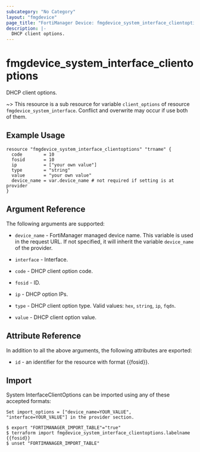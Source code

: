 ```yaml
---
subcategory: "No Category"
layout: "fmgdevice"
page_title: "FortiManager Device: fmgdevice_system_interface_clientoptions"
description: |-
  DHCP client options.
---
```


# fmgdevice_system_interface_clientoptions
DHCP client options.

~> This resource is a sub resource for variable `client_options` of resource `fmgdevice_system_interface`. Conflict and overwrite may occur if use both of them.



## Example Usage

```hcl
resource "fmgdevice_system_interface_clientoptions" "trname" {
  code        = 10
  fosid       = 10
  ip          = ["your own value"]
  type        = "string"
  value       = "your own value"
  device_name = var.device_name # not required if setting is at provider
}
```

## Argument Reference


The following arguments are supported:

* `device_name` - FortiManager managed device name. This variable is used in the request URL. If not specified, it will inherit the variable `device_name` of the provider.
* `interface` - Interface.

* `code` - DHCP client option code.
* `fosid` - ID.
* `ip` - DHCP option IPs.
* `type` - DHCP client option type. Valid values: `hex`, `string`, `ip`, `fqdn`.

* `value` - DHCP client option value.


## Attribute Reference

In addition to all the above arguments, the following attributes are exported:
* `id` - an identifier for the resource with format {{fosid}}.

## Import

System InterfaceClientOptions can be imported using any of these accepted formats:
```
Set import_options = ["device_name=YOUR_VALUE", "interface=YOUR_VALUE"] in the provider section.

$ export "FORTIMANAGER_IMPORT_TABLE"="true"
$ terraform import fmgdevice_system_interface_clientoptions.labelname {{fosid}}
$ unset "FORTIMANAGER_IMPORT_TABLE"
```

